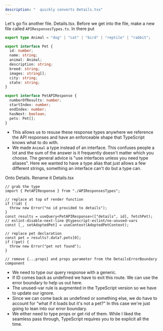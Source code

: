 ```yaml
---
description: "  quickly converts Details.tsx"
---
```


Let's go fix another file. Details.tsx. Before we get into the file, make a new file called `APIResponsesTypes.ts`. In there put

```typescript
export type Animal = "dog" | "cat" | "bird" | "reptile" | "rabbit";

export interface Pet {
  id: number;
  name: string;
  animal: Animal;
  description: string;
  breed: string;
  images: string[];
  city: string;
  state: string;
}

export interface PetAPIResponse {
  numberOfResults: number;
  startIndex: number;
  endIndex: number;
  hasNext: boolean;
  pets: Pet[];
}
```

- This allows us to resuse these response types anywhere we reference the API responses and have an enforceable shape that TypeScript knows what to do with.
- We made `Animal` a type instead of an interface. This confuses people a lot and the sum of the answer is it frequently doesn't matter which you choose. The general advice is "use interfaces unless you need type aliases". Here we wanted to have a type alias that just allows a few different strings, something an interface can't do but a type can.

Onto Details. Rename it Details.tsx

```tsx
// grab the type
import { PetAPIResponse } from "./APIResponsesTypes";

// replace at top of render function
if (!id) {
  throw new Error("no id provided to details");
}
const results = useQuery<PetAPIResponse>(["details", id], fetchPet);
// eslint-disable-next-line @typescript-eslint/no-unused-vars
const [_, setAdoptedPet] = useContext(AdoptedPetContext);

// replace pet declaration
const pet = results?.data?.pets[0];
if (!pet) {
  throw new Error("pet not found");
}

// remove {...props} and props parameter from the DetailsErrorBoundary component
```

- We need to type our query response with a generic.
- If ID comes back as undefined we have to exit this route. We can use the error boundary to help us out here.
- The unused-var rule is augmented in the TypeScript version so we have to update our ignore.
- Since we can come back as undefined or something else, we do have to account for "what if it loads but it's not a pet?" In this case we're just going to lean into our error boundary.
- We either need to type props or get rid of them. While I liked the seamless pass through, TypeScript requires you to be explicit all the time.
